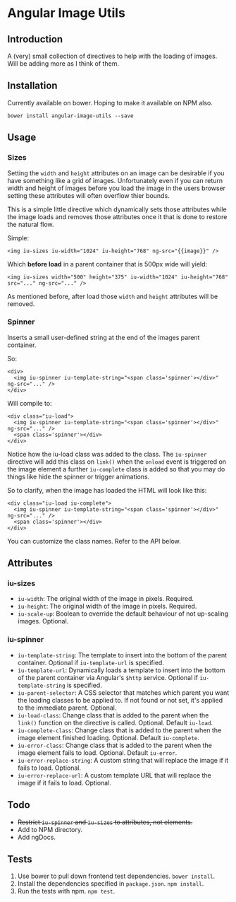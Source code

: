 # Angular Image Utils

## Introduction

A (very) small collection of directives to help with the loading of images. Will be adding more as I think of them.

## Installation

Currently available on bower. Hoping to make it available on NPM also.

    bower install angular-image-utils --save

## Usage

### Sizes

Setting the `width` and `height` attributes on an image can be desirable if you have something like a grid of images. Unfortunately even if you can return width and height of images before you load the image in the users browser setting these attributes will often overflow thier bounds.

This is a simple little directive which dynamically sets those attributes while the image loads and removes those attributes once it that is done to restore the natural flow.

Simple:

    <img iu-sizes iu-width="1024" iu-height="768" ng-src="{{image}}" />

Which **before load** in a parent container that is 500px wide will yield:

    <img iu-sizes width="500" height="375" iu-width="1024" iu-height="768" src="..." ng-src="..." />

As mentioned before, after load those `width` and `height` attributes will be removed.

### Spinner

Inserts a small user-defined string at the end of the images parent container.

So:

    <div>
      <img iu-spinner iu-template-string="<span class='spinner'></div>" ng-src="..." />
    </div>

Will compile to:

    <div class="iu-load">
      <img iu-spinner iu-template-string="<span class='spinner'></div>" ng-src="..." />
      <span class='spinner'></div>
    </div>

Notice how the iu-load class was added to the class. The `iu-spinner` directive will add this class on `link()` when the `onload` event is triggered on the image element a further `iu-complete` class is added so that you may do things like hide the spinner or trigger animations.

So to clarify, when the image has loaded the HTML will look like this:

    <div class="iu-load iu-complete">
      <img iu-spinner iu-template-string="<span class='spinner'></div>" ng-src="..." />
      <span class='spinner'></div>
    </div>

You can customize the class names. Refer to the API below.

## Attributes

### iu-sizes

* `iu-width`: The original width of the image in pixels. Required.  
* `iu-height`: The original width of the image in pixels. Required.   
* `iu-scale-up`: Boolean to override the default behaviour of not up-scaling images. Optional.

### iu-spinner

* `iu-template-string`: The template to insert into the bottom of the parent container. Optional if `iu-template-url` is specified.  
* `iu-template-url`: Dynamically loads a template to insert into the bottom of the parent container via Angular's `$http` service. Optional if `iu-template-string` is specified.
* `iu-parent-selector`: A CSS selector that matches which parent you want the loading classes to be applied to. If not found or not set, it's applied to the immediate parent. Optional.
* `iu-load-class`: Change class that is added to the parent when the `link()` function on the directive is called. Optional. Default `iu-load`.  
* `iu-complete-class`: Change class that is added to the parent when the image element finished loading. Optional. Default `iu-complete`.
* `iu-error-class`: Change class that is added to the parent when the image element fails to load. Optional. Default `iu-error`.
* `iu-error-replace-string`: A custom string that will replace the image if it fails to load. Optional.
* `iu-error-replace-url`: A custom template URL that will replace the image if it fails to load. Optional.

## Todo

* ~~Restrict `iu-spinner` and `iu-sizes` to attributes, not elements.~~
* Add to NPM directory.
* Add ngDocs.

## Tests

1. Use bower to pull down frontend test dependencies. `bower install`.
2. Install the dependencies specified in `package.json`. `npm install`.
3. Run the tests with npm. `npm test`.

